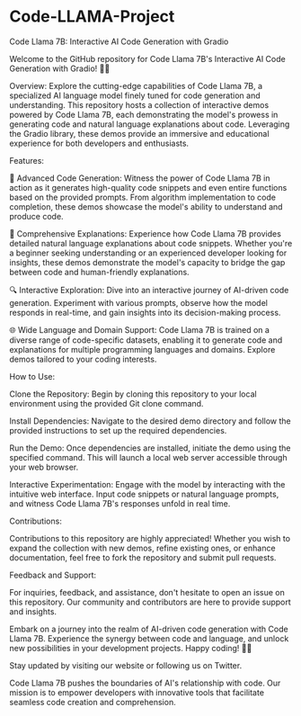 # Code-LLAMA-Project

Code Llama 7B: Interactive AI Code Generation with Gradio


Welcome to the GitHub repository for Code Llama 7B's Interactive AI Code Generation with Gradio! 🦙🚀

Overview:
Explore the cutting-edge capabilities of Code Llama 7B, a specialized AI language model finely tuned for code generation and understanding. This repository hosts a collection of interactive demos powered by Code Llama 7B, each demonstrating the model's prowess in generating code and natural language explanations about code. Leveraging the Gradio library, these demos provide an immersive and educational experience for both developers and enthusiasts.

Features:

🚀 Advanced Code Generation: Witness the power of Code Llama 7B in action as it generates high-quality code snippets and even entire functions based on the provided prompts. From algorithm implementation to code completion, these demos showcase the model's ability to understand and produce code.

📖 Comprehensive Explanations: Experience how Code Llama 7B provides detailed natural language explanations about code snippets. Whether you're a beginner seeking understanding or an experienced developer looking for insights, these demos demonstrate the model's capacity to bridge the gap between code and human-friendly explanations.

🔍 Interactive Exploration: Dive into an interactive journey of AI-driven code generation. Experiment with various prompts, observe how the model responds in real-time, and gain insights into its decision-making process.

🌐 Wide Language and Domain Support: Code Llama 7B is trained on a diverse range of code-specific datasets, enabling it to generate code and explanations for multiple programming languages and domains. Explore demos tailored to your coding interests.

How to Use:

Clone the Repository: Begin by cloning this repository to your local environment using the provided Git clone command.

Install Dependencies: Navigate to the desired demo directory and follow the provided instructions to set up the required dependencies.

Run the Demo: Once dependencies are installed, initiate the demo using the specified command. This will launch a local web server accessible through your web browser.

Interactive Experimentation: Engage with the model by interacting with the intuitive web interface. Input code snippets or natural language prompts, and witness Code Llama 7B's responses unfold in real time.

Contributions:

Contributions to this repository are highly appreciated! Whether you wish to expand the collection with new demos, refine existing ones, or enhance documentation, feel free to fork the repository and submit pull requests.

Feedback and Support:

For inquiries, feedback, and assistance, don't hesitate to open an issue on this repository. Our community and contributors are here to provide support and insights.

Embark on a journey into the realm of AI-driven code generation with Code Llama 7B. Experience the synergy between code and language, and unlock new possibilities in your development projects. Happy coding! 🦙🚀

Stay updated by visiting our website or following us on Twitter.

Code Llama 7B pushes the boundaries of AI's relationship with code. Our mission is to empower developers with innovative tools that facilitate seamless code creation and comprehension.
